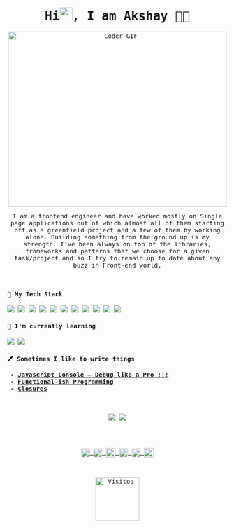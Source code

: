 <samp>
<h1 align='center'> Hi<img src="https://github.com/TheDudeThatCode/TheDudeThatCode/blob/master/Assets/Hi.gif" width="29px">, I am Akshay 👨‍💻</h1>

<p align='center'>
 <img src="https://media.giphy.com/media/SWoSkN6DxTszqIKEqv/giphy.gif" alt="Coder GIF" width="500" height="400">
</p>

<p align='center'>
I am a frontend engineer and have worked mostly on Single page applications out of which almost all of them starting off as a greenfield project and a few of them by working alone. Building something from the ground up is my strength. I've been always on top of the libraries, frameworks and patterns that we choose for a given task/project and so I try to remain up to date about any buzz in Front-end world.
</p>

<br/>

<div align='left'>
<h4> 🔭 My Tech Stack</h4>
<p align='left'>
  <img src="https://img.shields.io/badge/-JavaScript-%23F7DF1C?style=flat-square&logo=javascript&logoColor=000000&labelColor=%23F7DF1C&color=%23FFCE5A" />
  <img src="https://img.shields.io/badge/-React-%23282C34?style=flat-square&logo=react" />
  <img src="https://img.shields.io/badge/-Sass-%23CC6699?style=flat-square&logo=sass&logoColor=ffffff" />
  <img src="https://img.shields.io/badge/node.js%20-%23339933.svg?&style=flat-squar&logo=node.js&logoColor=white" />
  <img src="https://img.shields.io/badge/-HTML5-%23E44D27?style=flat-square&logo=html5&logoColor=ffffff" />
  <img src="https://img.shields.io/badge/-CSS3-%231572B6?style=flat-square&logo=css3" />
  <img src="https://img.shields.io/badge/jquery%20-%230769ad.svg?&style=flat-squar&logo=jquery&logoColor=white" />
  <img src="https://img.shields.io/badge/-Webpack-%232C3A42?style=flat-square&logo=webpack" />
  <img src="https://img.shields.io/badge/-ESLint-%234B32C3?style=flat-square&logo=eslint" />
  <img src="https://img.shields.io/badge/-Git-%23F05032?style=flat-square&logo=git&logoColor=%23ffffff" />
  <img src="https://img.shields.io/badge/-VSCode-%23007ACC?style=flat-square&logo=visual-studio-code" />
</p>

<h4>🌱 I'm currently learning</h4>

<p align='left'>
  <img src="https://img.shields.io/badge/flutter%20-%234d97ff.svg?&style=flat-squar&logo=flutter&logoColor=white" />
  <img src="https://img.shields.io/badge/dart%20-%230769ad.svg?&style=flat-squar&logo=dart&logoColor=white" />
</p>

<p align='left'>
<h4>🖊 Sometimes I like to write things
<ul>
    <li>
    <a href="https://medium.com/the-sixt-india-blog/js-console-api-f62db2bbadad">Javascript Console — Debug like a Pro !!!</a>
    </li>
    <li>
    <a href="https://medium.com/the-sixt-india-blog/functional-ish-programming-here-i-come-part-1-7f209148ff4b">Functional-ish Programming</a>
    </li>
    <li>
    <a href="https://medium.com/the-sixt-india-blog/closures-the-building-blocks-of-modern-javascript-14f09f1b420">Closures</a>
    </li>
</ul>
</h4>
</p>

</div>
<br/>

<p align="center">
  <img src="https://github-readme-stats.vercel.app/api?username=g-akshay&theme=dracula&show_icons=true&hide=contribs,issues,prs">
  <img src="https://github-readme-stats.vercel.app/api/top-langs/?username=g-akshay&show_icons=true&theme=dracula&layout=compact">
</p>
 
<br/>
<br/>

<p align="center">
<a href="https://twitter.com/g_akshay" target="_blank">
  <img align="center" src="https://cdn.jsdelivr.net/npm/simple-icons@3.0.1/icons/twitter.svg" alt="g_akshay" height="20" width="20" />
</a>
<a href="https://linkedin.com/in/akshaygundewar" target="_blank">
  <img align="center" src="https://cdn.jsdelivr.net/npm/simple-icons@3.0.1/icons/linkedin.svg" alt="akshaygundewar" height="20" width="20" />
</a>
<a href="mailto:g.akshayp@gmail.com?subject=Hi%20Akshay">
  <img align="center" alt="Gmail" width="22px" src="https://cdn.jsdelivr.net/npm/simple-icons@3.0.1/icons/gmail.svg" />
</a>
<a href="https://medium.com/@g_akshay" target="_blank">
  <img align="center" src="https://cdn.jsdelivr.net/npm/simple-icons@3.0.1/icons/medium.svg" alt="g_akshay" height="20" width="20" />
</a>
<a href="https://stackoverflow.com/users/2520254/akshay-gundewar" target="_blank">
  <img align="center" src="https://cdn.jsdelivr.net/npm/simple-icons@3.0.1/icons/stackoverflow.svg" alt="akshay-gundewar" height="20" width="20" />
</a>
<a href="https://www.buymeacoffee.com/g1MV0sQmH">
  <img align="center" alt="Buy me a Coffee" width="22px" src="https://cdn.jsdelivr.net/npm/simple-icons@3.0.1/icons/buymeacoffee.svg" />
</a>

</p>

<br/>

<p align="center">
  <img align="center" alt="Visitos" width="100px" src="https://visitor-badge.glitch.me/badge?page_id=page.id" />
</p>


</samp>
